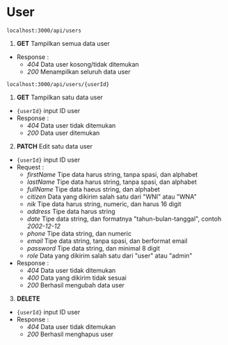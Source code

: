 # User

`localhost:3000/api/users`
1. **GET** Tampilkan semua data user
  - Response :
    - _404_ Data user kosong/tidak ditemukan
    - _200_ Menampilkan seluruh data user



`localhost:3000/api/users/{userId}`
1. **GET** Tampilkan satu data user
  - `{userId}` input ID user
  - Response :
    - _404_ Data user tidak ditemukan
    - _200_ Data user ditemukan

2. **PATCH** Edit satu data user
  - `{userId}` input ID user
  - Request :
    - _firstName_ Tipe data harus string, tanpa spasi, dan alphabet
    - _lastName_ Tipe data harus string, tanpa spasi, dan alphabet
    - _fullName_ Tipe data haeus string, dan alphabet
    - _citizen_ Data yang dikirim salah satu dari "WNI" atau "WNA"
    - _nik_ Tipe data harus string, numeric, dan harus 16 digit
    - _address_ Tipe data harus string
    - _date_ Tipe data string, dan formatnya "tahun-bulan-tanggal", contoh _2002-12-12_
    - _phone_ Tipe data string, dan numeric
    - _email_ Tipe data string, tanpa spasi, dan berformat email
    - _password_ Tipe data string, dan minimal 8 digit
    - _role_ Data yang dikirim salah satu dari "user" atau "admin"
  - Response :
    - _404_ Data user tidak ditemukan
    - _400_ Data yang dikirim tidak sesuai
    - _200_ Berhasil mengubah data user
3. **DELETE**
  - `{userId}` input ID user
  - Response :
    - _404_ Data user tidak ditemukan
    - _200_ Berhasil menghapus user
